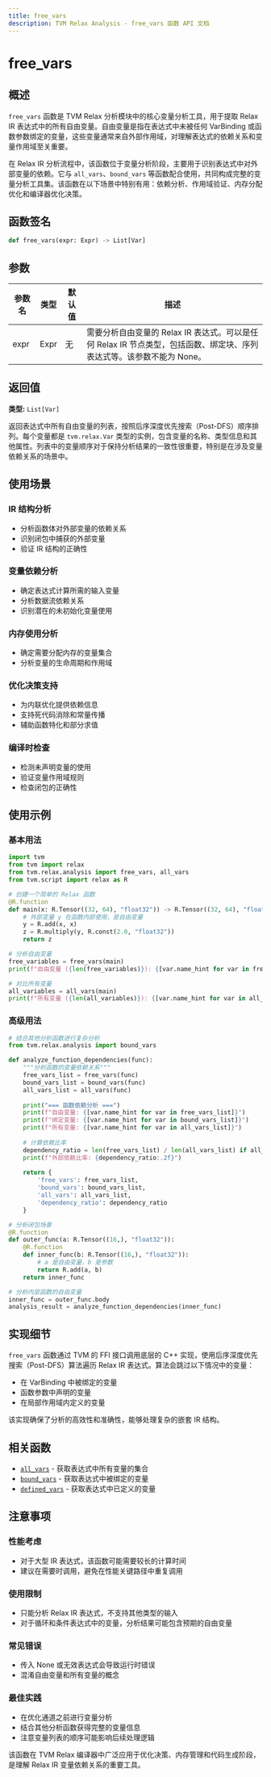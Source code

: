 ```yaml
---
title: free_vars
description: TVM Relax Analysis - free_vars 函数 API 文档
---
```


# free_vars

## 概述

`free_vars` 函数是 TVM Relax 分析模块中的核心变量分析工具，用于提取 Relax IR 表达式中的所有自由变量。自由变量是指在表达式中未被任何 VarBinding 或函数参数绑定的变量，这些变量通常来自外部作用域，对理解表达式的依赖关系和变量作用域至关重要。

在 Relax IR 分析流程中，该函数位于变量分析阶段，主要用于识别表达式中对外部变量的依赖。它与 `all_vars`、`bound_vars` 等函数配合使用，共同构成完整的变量分析工具集。该函数在以下场景中特别有用：依赖分析、作用域验证、内存分配优化和编译器优化决策。

## 函数签名

```python
def free_vars(expr: Expr) -> List[Var]
```

## 参数

| 参数名 | 类型 | 默认值 | 描述 |
|--------|------|--------|------|
| expr | Expr | 无 | 需要分析自由变量的 Relax IR 表达式。可以是任何 Relax IR 节点类型，包括函数、绑定块、序列表达式等。该参数不能为 None。 |

## 返回值

**类型:** `List[Var]`

返回表达式中所有自由变量的列表，按照后序深度优先搜索（Post-DFS）顺序排列。每个变量都是 `tvm.relax.Var` 类型的实例，包含变量的名称、类型信息和其他属性。列表中的变量顺序对于保持分析结果的一致性很重要，特别是在涉及变量依赖关系的场景中。

## 使用场景

### IR 结构分析
- 分析函数体对外部变量的依赖关系
- 识别闭包中捕获的外部变量
- 验证 IR 结构的正确性

### 变量依赖分析
- 确定表达式计算所需的输入变量
- 分析数据流依赖关系
- 识别潜在的未初始化变量使用

### 内存使用分析
- 确定需要分配内存的变量集合
- 分析变量的生命周期和作用域

### 优化决策支持
- 为内联优化提供依赖信息
- 支持死代码消除和常量传播
- 辅助函数特化和部分求值

### 编译时检查
- 检测未声明变量的使用
- 验证变量作用域规则
- 检查闭包的正确性

## 使用示例

### 基本用法

```python
import tvm
from tvm import relax
from tvm.relax.analysis import free_vars, all_vars
from tvm.script import relax as R

# 创建一个简单的 Relax 函数
@R.function
def main(x: R.Tensor((32, 64), "float32")) -> R.Tensor((32, 64), "float32"):
    # 外部变量 y 在函数内部使用，是自由变量
    y = R.add(x, x)
    z = R.multiply(y, R.const(2.0, "float32"))
    return z

# 分析自由变量
free_variables = free_vars(main)
print(f"自由变量 ({len(free_variables)}): {[var.name_hint for var in free_variables]}")

# 对比所有变量
all_variables = all_vars(main)
print(f"所有变量 ({len(all_variables)}): {[var.name_hint for var in all_variables]}")
```

### 高级用法

```python
# 结合其他分析函数进行复杂分析
from tvm.relax.analysis import bound_vars

def analyze_function_dependencies(func):
    """分析函数的变量依赖关系"""
    free_vars_list = free_vars(func)
    bound_vars_list = bound_vars(func)
    all_vars_list = all_vars(func)
    
    print("=== 函数依赖分析 ===")
    print(f"自由变量: {[var.name_hint for var in free_vars_list]}")
    print(f"绑定变量: {[var.name_hint for var in bound_vars_list]}")
    print(f"所有变量: {[var.name_hint for var in all_vars_list]}")
    
    # 计算依赖比率
    dependency_ratio = len(free_vars_list) / len(all_vars_list) if all_vars_list else 0
    print(f"外部依赖比率: {dependency_ratio:.2f}")
    
    return {
        'free_vars': free_vars_list,
        'bound_vars': bound_vars_list,
        'all_vars': all_vars_list,
        'dependency_ratio': dependency_ratio
    }

# 分析闭包场景
@R.function
def outer_func(a: R.Tensor((16,), "float32")):
    @R.function
    def inner_func(b: R.Tensor((16,), "float32")):
        # a 是自由变量，b 是参数
        return R.add(a, b)
    return inner_func

# 分析内层函数的自由变量
inner_func = outer_func.body
analysis_result = analyze_function_dependencies(inner_func)
```

## 实现细节

`free_vars` 函数通过 TVM 的 FFI 接口调用底层的 C++ 实现，使用后序深度优先搜索（Post-DFS）算法遍历 Relax IR 表达式。算法会跳过以下情况中的变量：
- 在 VarBinding 中被绑定的变量
- 函数参数中声明的变量
- 在局部作用域内定义的变量

该实现确保了分析的高效性和准确性，能够处理复杂的嵌套 IR 结构。

## 相关函数

- [`all_vars`](./all_vars.md) - 获取表达式中所有变量的集合
- [`bound_vars`](./bound_vars.md) - 获取表达式中被绑定的变量
- [`defined_vars`](./defined_vars.md) - 获取表达式中已定义的变量

## 注意事项

### 性能考虑
- 对于大型 IR 表达式，该函数可能需要较长的计算时间
- 建议在需要时调用，避免在性能关键路径中重复调用

### 使用限制
- 只能分析 Relax IR 表达式，不支持其他类型的输入
- 对于循环和条件表达式中的变量，分析结果可能包含预期的自由变量

### 常见错误
- 传入 None 或无效表达式会导致运行时错误
- 混淆自由变量和所有变量的概念

### 最佳实践
- 在优化通道之前进行变量分析
- 结合其他分析函数获得完整的变量信息
- 注意变量列表的顺序可能影响后续处理逻辑

该函数在 TVM Relax 编译器中广泛应用于优化决策、内存管理和代码生成阶段，是理解 Relax IR 变量依赖关系的重要工具。